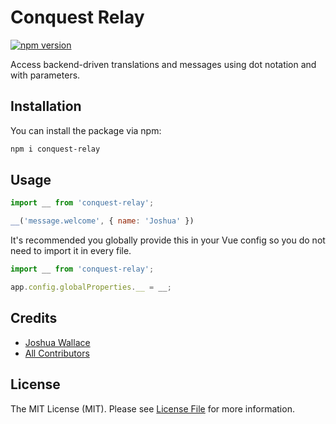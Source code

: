 # Conquest Relay
[![npm version](https://badge.fury.io/js/conquest-relay.svg)](https://badge.fury.io/js/conquest-relay)

Access backend-driven translations and messages using dot notation and with parameters.

## Installation
You can install the package via npm:

```bash
npm i conquest-relay
```

## Usage

```javascript
import __ from 'conquest-relay';

__('message.welcome', { name: 'Joshua' })
```

It's recommended you globally provide this in your Vue config so you do not need to import it in every file.

```javascript
import __ from 'conquest-relay';

app.config.globalProperties.__ = __;
```

## Credits

- [Joshua Wallace](https://github.com/jdw5)
- [All Contributors](../../contributors)

## License
The MIT License (MIT). Please see [License File](LICENSE.md) for more information.